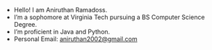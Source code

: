 - Hello! I am Aniruthan Ramadoss.
- I’m a sophomore at Virginia Tech pursuing a BS Computer Science Degree.
- I’m proficient in Java and Python.
- Personal Email: aniruthan2002@gmail.com
